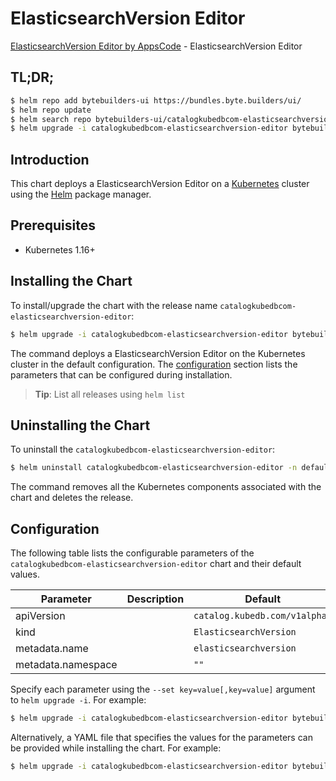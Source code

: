 # ElasticsearchVersion Editor

[ElasticsearchVersion Editor by AppsCode](https://byte.builders) - ElasticsearchVersion Editor

## TL;DR;

```bash
$ helm repo add bytebuilders-ui https://bundles.byte.builders/ui/
$ helm repo update
$ helm search repo bytebuilders-ui/catalogkubedbcom-elasticsearchversion-editor --version=v0.4.9
$ helm upgrade -i catalogkubedbcom-elasticsearchversion-editor bytebuilders-ui/catalogkubedbcom-elasticsearchversion-editor -n default --create-namespace --version=v0.4.9
```

## Introduction

This chart deploys a ElasticsearchVersion Editor on a [Kubernetes](http://kubernetes.io) cluster using the [Helm](https://helm.sh) package manager.

## Prerequisites

- Kubernetes 1.16+

## Installing the Chart

To install/upgrade the chart with the release name `catalogkubedbcom-elasticsearchversion-editor`:

```bash
$ helm upgrade -i catalogkubedbcom-elasticsearchversion-editor bytebuilders-ui/catalogkubedbcom-elasticsearchversion-editor -n default --create-namespace --version=v0.4.9
```

The command deploys a ElasticsearchVersion Editor on the Kubernetes cluster in the default configuration. The [configuration](#configuration) section lists the parameters that can be configured during installation.

> **Tip**: List all releases using `helm list`

## Uninstalling the Chart

To uninstall the `catalogkubedbcom-elasticsearchversion-editor`:

```bash
$ helm uninstall catalogkubedbcom-elasticsearchversion-editor -n default
```

The command removes all the Kubernetes components associated with the chart and deletes the release.

## Configuration

The following table lists the configurable parameters of the `catalogkubedbcom-elasticsearchversion-editor` chart and their default values.

|     Parameter      | Description |                 Default                  |
|--------------------|-------------|------------------------------------------|
| apiVersion         |             | <code>catalog.kubedb.com/v1alpha1</code> |
| kind               |             | <code>ElasticsearchVersion</code>        |
| metadata.name      |             | <code>elasticsearchversion</code>        |
| metadata.namespace |             | <code>""</code>                          |


Specify each parameter using the `--set key=value[,key=value]` argument to `helm upgrade -i`. For example:

```bash
$ helm upgrade -i catalogkubedbcom-elasticsearchversion-editor bytebuilders-ui/catalogkubedbcom-elasticsearchversion-editor -n default --create-namespace --version=v0.4.9 --set apiVersion=catalog.kubedb.com/v1alpha1
```

Alternatively, a YAML file that specifies the values for the parameters can be provided while
installing the chart. For example:

```bash
$ helm upgrade -i catalogkubedbcom-elasticsearchversion-editor bytebuilders-ui/catalogkubedbcom-elasticsearchversion-editor -n default --create-namespace --version=v0.4.9 --values values.yaml
```
